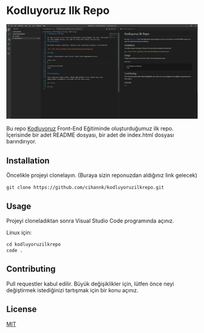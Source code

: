 # Kodluyoruz Ilk Repo
![Proje resmi](https://github.com/cihannk/kodluyoruzilkrepo/blob/main/md.png)

Bu repo [Kodluyoruz]() Front-End Eğitiminde oluşturduğumuz ilk repo. İçerisinde bir adet README dosyası, bir adet de index.html dosyası barındırıyor.
## Installation

Öncelikle projeyi clonelayın. (Buraya sizin reponuzdan aldığınız link gelecek)

`git clone https://github.com/cihannk/kodluyoruzilkrepo.git`

## Usage

Projeyi cloneladıktan sonra Visual Studio Code programında açınız.

Linux için:

```
cd kodluyoruzilkrepo
code .
``` 

## Contributing 

Pull requestler kabul edilir. Büyük değişiklikler için, lütfen önce neyi değiştirmek istediğinizi tartışmak için bir konu açınız.

## License

[MIT]()
